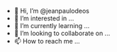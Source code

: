- 👋 Hi, I’m @jeanpaulodeos
- 👀 I’m interested in ...
- 🌱 I’m currently learning ...
- 💞️ I’m looking to collaborate on ...
- 📫 How to reach me ...

<!---
jeanpaulodeos/jeanpaulodeos is a ✨ special ✨ repository because its `README.md` (this file) appears on your GitHub profile.
You can click the Preview link to take a look at your changes.
--->
